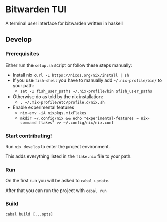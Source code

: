 # Bitwarden TUI
A terminal user interface for bitwarden written in haskell

## Develop
### Prerequisites
Either run the `setup.sh` script or follow these steps manually:
- Install nix `curl -L https://nixos.org/nix/install | sh`
- If you use `fish-shell` you have to manually add `~/.nix-profile/bin/` to your path:
  - `set -U fish_user_paths ~/.nix-profile/bin $fish_user_paths`
- Otherwise do as told by the nix installation: 
  - `. ~/.nix-profile/etc/profile.d/nix.sh`
- Enable experimental features 
  - `nix-env -iA nixpkgs.nixFlakes`
  - `mkdir ~/.config/nix && echo "experimental-features = nix-command flakes" >> ~/.config/nix/nix.conf`

### Start contributing!
Run `nix develop` to enter the project environment.

This adds everything listed in the `flake.nix` file to your path.
### Run
On the first run you will be asked to `cabal update`.

After that you can run the project with
`cabal run`

### Build
`cabal build [...opts]`
